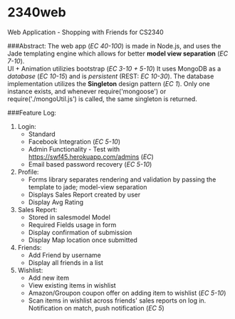 # 2340web
Web Application - Shopping with Friends for CS2340

###Abstract:
The web app (*EC 40-100*) is made in Node.js, and uses the Jade templating engine which allows for better **model view separation** (*EC 7-10*).  
UI + Animation utilizies bootstrap (*EC 3-10 + 5-10*)
It uses MongoDB as a *database* (*EC 10-15*) and is *persistent* (REST: *EC 10-30*). The database implementation utilizes the **Singleton** design pattern (*EC 1*). Only one instance exists, and whenever require('mongoose') or require('./mongoUtil.js') is called, the same singleton is returned.

###Feature Log:
1. Login:
    * Standard
    * Facebook Integration (*EC 5-10*)
    * Admin Functionality - Test with https://swf45.herokuapp.com/admins (*EC*)
    * Email based password recovery (*EC 5-10*)
2. Profile:
    * Forms library separates rendering and validation by passing the template to jade; model-view separation
    * Displays Sales Report created by user
    * Display Avg Rating
3. Sales Report:
    * Stored in salesmodel Model
    * Required Fields usage in form
    * Display confirmation of submission
    * Display Map location once submitted
4. Friends:
    * Add Friend by username
    * Display all friends in a list
5. Wishlist:
    * Add new item
    * View existing items in wishlist
    * Amazon/Groupon coupon offer on adding item to wishlist (*EC 5-10*)
    * Scan items in wishlist across friends' sales reports on log in. Notification on match, push notification (*EC 5*)
